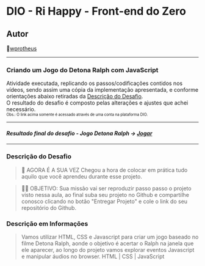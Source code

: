 # DIO - Ri Happy - Front-end do Zero

## Autor
🔸[wprotheus](https://github.com/wprotheus)

---

### Criando um Jogo do Detona Ralph com JavaScript

Atividade executada, replicando os passos/codificações contidos nos vídeos, sendo assim uma cópia da implementação apresentada, e conforme orientações abaixo retiradas da [Descrição do Desafio](https://web.dio.me/lab/criando-um-jogo-do-detona-ralph/learning/a5e14ad8-5384-4a88-84e4-93c2b7d35e8f).  
O resultado do desafio é composto pelas alterações e ajustes que achei necessário.  
<small><sup>Obs.: O link acima somente é acessado através de uma conta na plataforma DIO.</sup></small>

---  

#### ***Resultado final do desafio - Jogo Detona Ralph -> [Jogar](https://wprotheus.github.io/Desafio-jogo-dr/)***

---

### Descrição do Desafio  

> 🎯 AGORA É A SUA VEZ
> Chegou a hora de colocar em prática tudo aquilo que você aprendeu durante esse projeto.

> 👨‍💻 OBJETIVO:
> Sua missão vai ser reproduzir passo passo o projeto visto nessa aula, ao final suba seu projeto no Github e compartilhe conosco clicando no botão "Entregar Projeto" e cole o link do seu repositório do Github.

### Descrição em Informações

> Vamos utilizar HTML, CSS e Javascript para criar um jogo baseado no filme Detona Ralph, aonde o objetivo é acertar o Ralph na janela que ele aparecer, ao longo do projeto vamos explorar eventos Javascript e manipular áudios no browser.
> HTML | CSS | JavaScript
